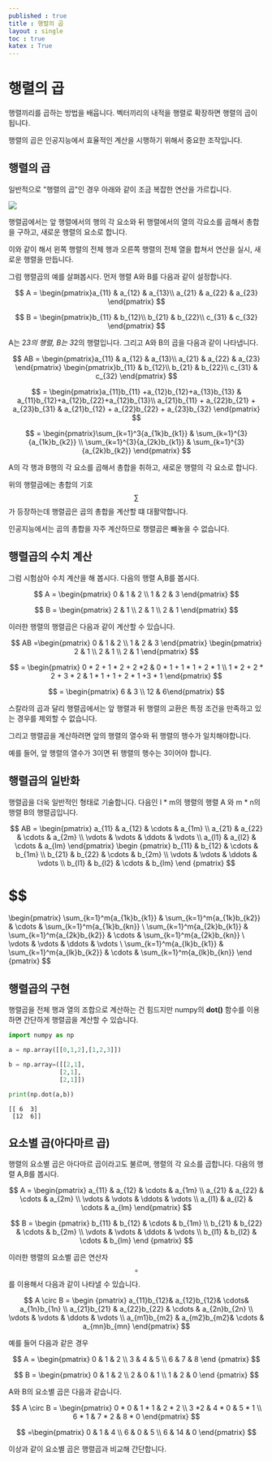 ```yaml
---
published : true 
title : 행렬의 곱  
layout : single 
toc : true 
katex : True 
---
```

# 행렬의 곱

행렬끼리를 곱하는 방법을 배웁니다. 벡터끼리의 내적을 행렬로 확장하면 행렬의 곱이 됩니다.

행렬의 곱은 인공지능에서 효율적인 계산을 시행하기 위해서 중요한 조작입니다.

## 행렬의 곱

일반적으로 "행렬의 곱"인 경우 아래와 같이 조금 복잡한 연산을 가르킵니다.

![](https://algebra1course.files.wordpress.com/2013/02/slide10.jpg)

행렬곱에서는 앞 행렬에서의 행의 각 요소와 뒤 행렬에서의 열의 각요소를 곱해서 총합을 구하고, 새로운 행렬의 요소로 합니다. 

이와 같이 해서 왼쪽 행렬의 전체 행과 오른쪽 행렬의 전체 열을 합쳐서 연산을 실시, 새로운 행렬을 만듭니다.

그럼 행렬곱의 예를 살펴봅시다. 먼저 행렬 A와 B를 다음과 같이 설정합니다.

$$
A = \begin{pmatrix}a_{11} & a_{12} & a_{13}\\
a_{21} & a_{22} & a_{23}
\end{pmatrix}
$$

$$
B = \begin{pmatrix}b_{11} & b_{12}\\
b_{21} & b_{22}\\
c_{31} & c_{32} 
\end{pmatrix}
$$

A는 2*3의 행렬, B는 3*2의 행렬입니다. 그리고 A와 B의 곱을 다음과 같이 나타냅니다.

$$
AB = \begin{pmatrix}a_{11} & a_{12} & a_{13}\\
a_{21} & a_{22} & a_{23}
\end{pmatrix} \begin{pmatrix}b_{11} & b_{12}\\
b_{21} & b_{22}\\
c_{31} & c_{32} 
\end{pmatrix}
$$

$$
= \begin{pmatrix}a_{11}b_{11} +a_{12}b_{12}+a_{13}b_{13} & a_{11}b_{12}+a_{12}b_{22}+a_{12}b_{13}\\
a_{21}b_{11} + a_{22}b_{21} + a_{23}b_{31}  & a_{21}b_{12} + a_{22}b_{22} + a_{23}b_{32}     
\end{pmatrix}
$$

$$
= \begin{pmatrix}\sum_{k=1}^3{a_{1k}b_{k1}} & \sum_{k=1}^{3}{a_{1k}b_{k2}} \\
\sum_{k=1}^{3}{a_{2k}b_{k1}} & \sum_{k=1}^{3}{a_{2k}b_{k2}}
\end{pmatrix}
$$

A의 각 행과 B행의 각 요소를 곱해서 총합을 취하고, 새로운 행렬의 각 요소로 합니다.

위의 행렬곱에는 총합의 기호 $$\sum{}$$가 등장하는데 행렬곱은 곱의 총합을 계산할 떄 대활약합니다. 

인공지능에서는 곱의 총합을 자주 계산하므로 챙렬곱은 뺴놓을 수 없습니다.

## 행렬곱의 수치 계산

그럼 시험삼아 수치 계산을 해 봅시다. 다음의 행렬 A,B를 봅시다.

$$
A = \begin{pmatrix}
0 & 1 & 2 \\
1 & 2 & 3
\end{pmatrix}
$$

$$
B = \begin{pmatrix}
2 & 1 \\
2 & 1 \\
2 & 1
\end{pmatrix}
$$

이러한 행렬의 행렬곱은 다음과 같이 계산할 수 있습니다.

$$
AB =\begin{pmatrix}
0 & 1 & 2 \\
1 & 2 & 3
\end{pmatrix}
\begin{pmatrix}
2 & 1 \\
2 & 1 \\
2 & 1
\end{pmatrix}
$$

$$
= \begin{pmatrix} 0 * 2 + 1 * 2 + 2 *2 & 0 * 1 + 1 * 1 + 2 * 1 \\ 1 * 2 + 2 * 2 + 3 * 2 & 1 * 1 + 1 + 2 * 1 +3 * 1 \end{pmatrix}
$$

$$
= \begin{pmatrix} 6 & 3 \\ 12 & 6\end{pmatrix}
$$

스칼라의 곱과 달리 행렬곱에서는 앞 행렬과 뒤 행렬의 교환은 특정 조건을 만족하고 있는 경우를 제외할 수 없습니다.

그리고 행렬곱을 계산하려면 앞의 행렬의 열수와 뒤 행렬의 행수가 일치해야합니다.

예를 들어, 앞 행렬의 열수가 3이면 뒤 행렬의 행수는 3이어야 합니다.

## 행렬곱의 일반화

행렬곱을 더욱 일반적인 형태로 기술합니다. 다음인 l * m의 행렬의 행렬 A 와  m * n의 행렬 B의 행렬곱입니다.

$$
AB = 
\begin{pmatrix}
a_{11} & a_{12} & \cdots & a_{1m} \\ 
a_{21} & a_{22} & \cdots & a_{2m} \\
\vdots & \vdots & \ddots & \vdots \\
a_{l1} & a_{l2} & \cdots & a_{lm} 
\end{pmatrix} \begin {pmatrix}
b_{11} & b_{12} & \cdots & b_{1m} \\ 
b_{21} & b_{22} & \cdots & b_{2m} \\
\vdots & \vdots & \ddots & \vdots \\
b_{l1} & b_{l2} & \cdots & b_{lm} 
\end {pmatrix}
$$

$$
= 
\begin{pmatrix}
\sum_{k=1}^m{a_{1k}b_{k1}} & \sum_{k=1}^m{a_{1k}b_{k2}} & \cdots & \sum_{k=1}^m{a_{1k}b_{kn}} \\
\sum_{k=1}^m{a_{2k}b_{k1}} & \sum_{k=1}^m{a_{2k}b_{k2}} & \cdots & \sum_{k=1}^m{a_{2k}b_{kn}} \\ 
\vdots & \vdots & \ddots & \vdots \\
\sum_{k=1}^m{a_{lk}b_{k1}} & \sum_{k=1}^m{a_{lk}b_{k2}} & \cdots & \sum_{k=1}^m{a_{lk}b_{kn}}
\end {pmatrix}
$$

## 행렬곱의 구현

행렬곱을 전체 행과 열의 조합으로 계산하는 건 힘드지만 numpy의 **dot()** 함수를 이용하면 간단하게 행렬곱을 계산할 수 있습니다.


```python
import numpy as np

a = np.array([[0,1,2],[1,2,3]])

b = np.array=([[2,1],
              [2,1],
              [2,1]])

print(np.dot(a,b))
```

    [[ 6  3]
     [12  6]]


## 요소별 곱(아다마르 곱)

행렬의 요소별 곱은 아다마르 곱이라고도 불르며, 행렬의 각 요소를 곱합니다.
다음의 행렬 A,B를 봅시다.

$$
A = \begin{pmatrix}
a_{11} & a_{12} & \cdots & a_{1m} \\ 
a_{21} & a_{22} & \cdots & a_{2m} \\
\vdots & \vdots & \ddots & \vdots \\
a_{l1} & a_{l2} & \cdots & a_{lm} 
\end{pmatrix} 
$$

$$
B = \begin {pmatrix}
b_{11} & b_{12} & \cdots & b_{1m} \\ 
b_{21} & b_{22} & \cdots & b_{2m} \\
\vdots & \vdots & \ddots & \vdots \\
b_{l1} & b_{l2} & \cdots & b_{lm} 
\end {pmatrix}
$$

이러한 행렬의 요소별 곱은 연산자 $$\circ$$ 를 이용해서 다음과 같이 나타낼 수 있습니다.

$$
A \circ B  =  \begin {pmatrix} a_{11}b_{12}& a_{12}b_{12}& \cdots& a_{1n}b_{1n} \\ 
a_{21}b_{21} & a_{22}b_{22} & \cdots & a_{2n}b_{2n} \\
\vdots & \vdots & \ddots & \vdots \\
a_{m1}b_{m2} & a_{m2}b_{m2}&  \cdots  & a_{mn}b_{mn}
\end{pmatrix}
$$

예를 들어 다음과 같은 경우

$$
A = \begin{pmatrix} 0 & 1 & 2 \\
3 & 4 & 5 \\
6 & 7 & 8
\end {pmatrix}
$$

$$
B = \begin{pmatrix} 0 & 1 & 2 \\
2 & 0 & 1 \\
1 & 2 & 0 
\end {pmatrix}
$$

A와 B의 요소별 곱은 다음과 같습니다. 

$$
A \circ B = \begin{pmatrix} 0 * 0 & 1 * 1 & 2 * 2 \\
3 *2  & 4 * 0 & 5 * 1 \\
6 * 1 & 7 * 2 & 8 * 0 
\end{pmatrix} 
$$

$$
=\begin{pmatrix} 0 & 1 & 4 \\
6 & 0 & 5 \\
6 & 14 & 0
\end{pmatrix}
$$

이상과 같이 요소별 곱은 행렬곱과 비교해 간단합니다.
